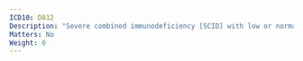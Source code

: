 ```yaml
---
ICD10: D812
Description: "Severe combined immunodeficiency [SCID] with low or normal B-cell numbers"
Matters: No
Weight: 0
---
```


